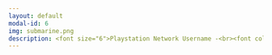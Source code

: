 ```yaml
---
layout: default
modal-id: 6
img: submarine.png
description: <font size="6">Playstation Network Username -<br><font color="#FFAEC9">NeenBean16</font><br><br><p><a href="https://psnprofiles.com/NeenBean16"><font color="#0000ff">Link to Player Stats<br>on PSNProfiles.com</font></a><br><br><br></font>Favorite Platinum Achievements -<br><br><img src="https://raw.githubusercontent.com/janine-bower/janine-bower.github.io/master/img/Gamer%20shizz.jpg"><br><br>"Fastest" Platinums -<br><br><img src="https://raw.githubusercontent.com/janine-bower/janine-bower.github.io/master/img/Fast%20plats.jpg"><br><br>Additional Highlights -<br><br><img src="https://raw.githubusercontent.com/janine-bower/janine-bower.github.io/master/img/Other%20Achievements.jpg">
---
```

